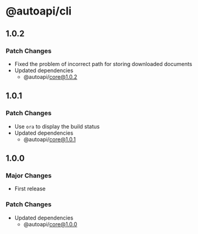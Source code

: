 # @autoapi/cli

## 1.0.2

### Patch Changes

- Fixed the problem of incorrect path for storing downloaded documents
- Updated dependencies
  - @autoapi/core@1.0.2

## 1.0.1

### Patch Changes

- Use `ora` to display the build status
- Updated dependencies
  - @autoapi/core@1.0.1

## 1.0.0

### Major Changes

- First release

### Patch Changes

- Updated dependencies
  - @autoapi/core@1.0.0
